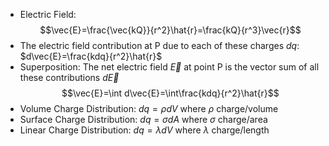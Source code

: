 - Electric Field: $$\vec{E}=\frac{\vec{kQ}}{r^2}\hat{r}=\frac{kQ}{r^3}\vec{r}$$
- The electric field contribution at P due to each of these charges $dq$: $d\vec{E}=\frac{kdq}{r^2}\hat{r}$
- Superposition: The net electric field $\vec{E}$ at point P is the vector sum of all these contributions $d\vec{E}$ $$\vec{E}=\int d\vec{E}=\int\frac{kdq}{r^2}\hat{r}$$
- Volume Charge Distribution: $dq=\rho dV$ where $\rho$ charge/volume
- Surface Charge Distribution: $dq=\sigma dA$ where $\sigma$ charge/area
- Linear Charge Distribution: $dq=\lambda dV$ where $\lambda$ charge/length